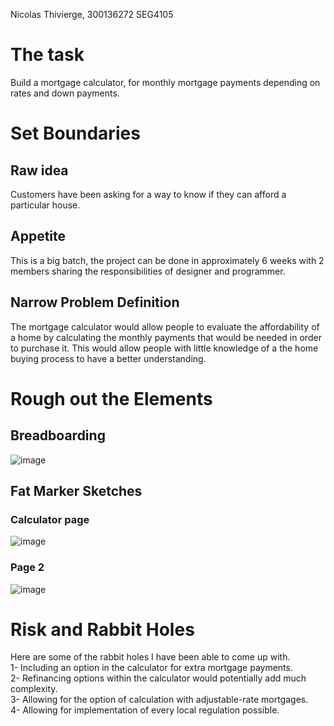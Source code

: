 Nicolas Thivierge, 300136272
SEG4105

# The task 
Build a mortgage calculator, for monthly mortgage payments depending on rates and down payments.

# Set Boundaries

## Raw idea
Customers have been asking for a way to know if they can afford a particular house.

## Appetite
This is a big batch, the project can be done in approximately 6 weeks with 2 members sharing the responsibilities of designer and programmer.

## Narrow Problem Definition
The mortgage calculator would allow people to evaluate the affordability of a home by calculating the monthly payments that would be needed in order to purchase it. This would allow people with little knowledge of a the home buying process to have a better understanding.

# Rough out the Elements

## Breadboarding
![image](https://github.com/Nico242001/seg4105_playground/assets/91162102/b059ed51-ff36-4c43-996e-375a0c4cd052)



## Fat Marker Sketches

### Calculator page
![image](https://github.com/Nico242001/seg4105_playground/assets/91162102/0bdb123a-ff9f-4fe9-b61b-a68a8950ae85)



### Page 2
![image](https://github.com/Nico242001/seg4105_playground/assets/91162102/332b0ad3-3692-40bf-99c5-2f0241cef80d)


# Risk and Rabbit Holes
Here are some of the rabbit holes I have been able to come up with.  
1- Including an option in the calculator for extra mortgage payments.  
2- Refinancing options within the calculator would potentially add much complexity.  
3- Allowing for the option of calculation with adjustable-rate mortgages.  
4- Allowing for implementation of every local regulation possible.  
